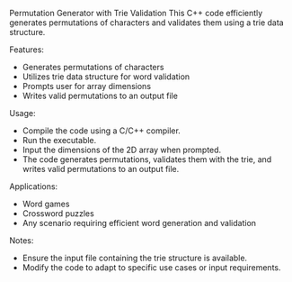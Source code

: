 
Permutation Generator with Trie Validation
This C++ code efficiently generates permutations of characters and validates them using a trie data structure.

Features:
- Generates permutations of characters
- Utilizes trie data structure for word validation
- Prompts user for array dimensions
- Writes valid permutations to an output file

Usage:
- Compile the code using a C/C++ compiler.
- Run the executable.
- Input the dimensions of the 2D array when prompted.
- The code generates permutations, validates them with the trie, and writes valid permutations to an output file.

Applications:
- Word games
- Crossword puzzles
- Any scenario requiring efficient word generation and validation

Notes:
- Ensure the input file containing the trie structure is available.
- Modify the code to adapt to specific use cases or input requirements.
